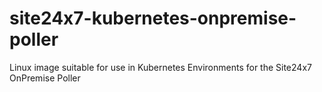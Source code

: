 # site24x7-kubernetes-onpremise-poller
Linux image suitable for use in Kubernetes Environments for the Site24x7 OnPremise Poller
